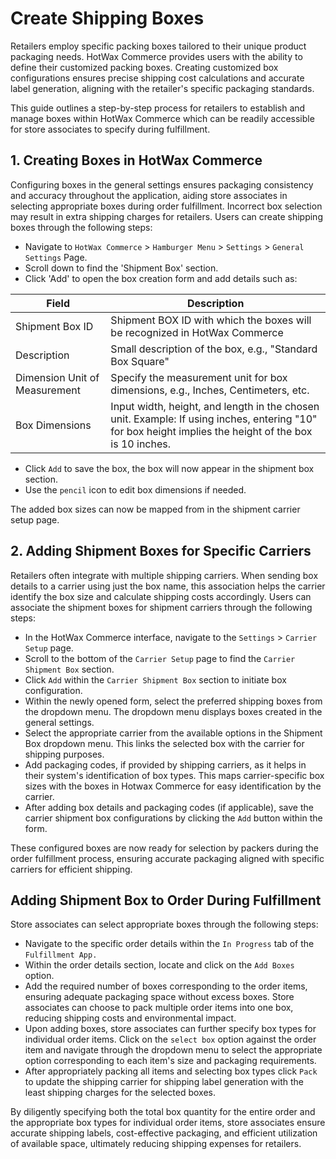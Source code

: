 # Create Shipping Boxes

Retailers employ specific packing boxes tailored to their unique product packaging needs. HotWax Commerce provides users with the ability to define their customized packing boxes. Creating customized box configurations ensures precise shipping cost calculations and accurate label generation, aligning with the retailer's specific packaging standards.

This guide outlines a step-by-step process for retailers to establish and manage boxes within HotWax Commerce which can be readily accessible for store associates to specify during fulfillment.

## 1. Creating Boxes in HotWax Commerce

Configuring boxes in the general settings ensures packaging consistency and accuracy throughout the application, aiding store associates in selecting appropriate boxes during order fulfillment. Incorrect box selection may result in extra shipping charges for retailers. Users can create shipping boxes through the following steps:

* Navigate to `HotWax Commerce` > `Hamburger Menu` > `Settings` > `General Settings` Page.
* Scroll down to find the 'Shipment Box' section.
* Click 'Add' to open the box creation form and add details such as:

| Field                         | Description                                                                                                                                            |
| ----------------------------- | ------------------------------------------------------------------------------------------------------------------------------------------------------ |
| Shipment Box ID               | Shipment BOX ID with which the boxes will be recognized in HotWax Commerce                                                                             |
| Description                   | Small description of the box, e.g., "Standard Box Square"                                                                                              |
| Dimension Unit of Measurement | Specify the measurement unit for box dimensions, e.g., Inches, Centimeters, etc.                                                                       |
| Box Dimensions                | Input width, height, and length in the chosen unit. Example: If using inches, entering "10" for box height implies the height of the box is 10 inches. |

* Click `Add` to save the box, the box will now appear in the shipment box section.
* Use the `pencil` icon to edit box dimensions if needed.

The added box sizes can now be mapped from in the shipment carrier setup page.

## 2. Adding Shipment Boxes for Specific Carriers

Retailers often integrate with multiple shipping carriers. When sending box details to a carrier using just the box name, this association helps the carrier identify the box size and calculate shipping costs accordingly. Users can associate the shipment boxes for shipment carriers through the following steps:

* In the HotWax Commerce interface, navigate to the `Settings` > `Carrier Setup` page.
* Scroll to the bottom of the `Carrier Setup` page to find the `Carrier Shipment Box` section.
* Click `Add` within the `Carrier Shipment Box` section to initiate box configuration.
* Within the newly opened form, select the preferred shipping boxes from the dropdown menu. The dropdown menu displays boxes created in the general settings.
* Select the appropriate carrier from the available options in the Shipment Box dropdown menu. This links the selected box with the carrier for shipping purposes.
* Add packaging codes, if provided by shipping carriers, as it helps in their system's identification of box types. This maps carrier-specific box sizes with the boxes in Hotwax Commerce for easy identification by the carrier.
* After adding box details and packaging codes (if applicable), save the carrier shipment box configurations by clicking the `Add` button within the form.

These configured boxes are now ready for selection by packers during the order fulfillment process, ensuring accurate packaging aligned with specific carriers for efficient shipping.

## Adding Shipment Box to Order During Fulfillment

Store associates can select appropriate boxes through the following steps:

* Navigate to the specific order details within the `In Progress` tab of the `Fulfillment App.`
* Within the order details section, locate and click on the `Add Boxes` option.
* Add the required number of boxes corresponding to the order items, ensuring adequate packaging space without excess boxes. Store associates can choose to pack multiple order items into one box, reducing shipping costs and environmental impact.
* Upon adding boxes, store associates can further specify box types for individual order items. Click on the `select box` option against the order item and navigate through the dropdown menu to select the appropriate option corresponding to each item's size and packaging requirements.
* After appropriately packing all items and selecting box types click `Pack` to update the shipping carrier for shipping label generation with the least shipping charges for the selected boxes.

By diligently specifying both the total box quantity for the entire order and the appropriate box types for individual order items, store associates ensure accurate shipping labels, cost-effective packaging, and efficient utilization of available space, ultimately reducing shipping expenses for retailers.
